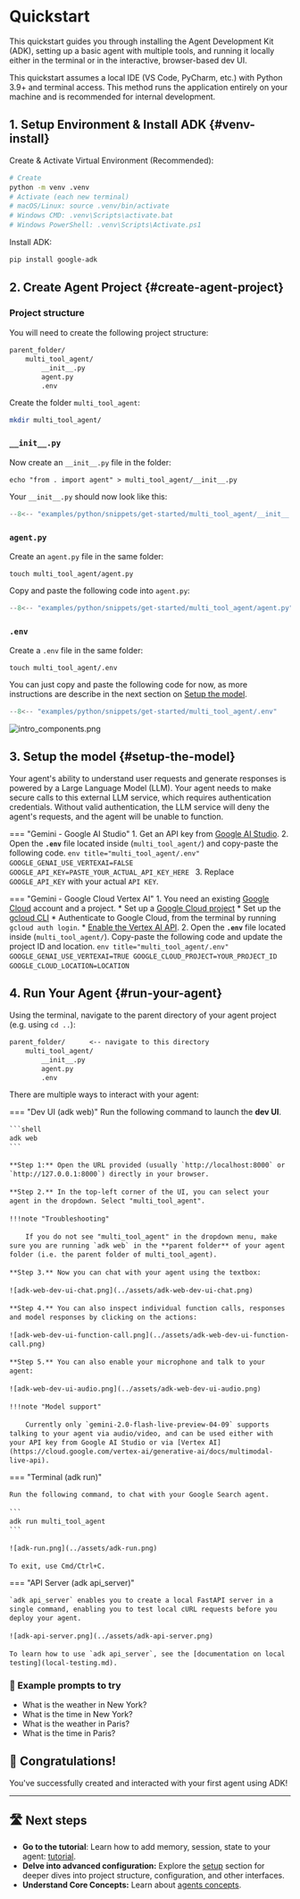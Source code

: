 # Quickstart

This quickstart guides you through installing the Agent Development Kit (ADK),
setting up a basic agent with multiple tools, and running it locally either in the terminal or in the interactive, browser-based dev UI.

<!-- <img src="../../assets/quickstart.png" alt="Quickstart setup"> -->

This quickstart assumes a local IDE (VS Code, PyCharm, etc.) with Python 3.9+
and terminal access. This method runs the application entirely on your machine
and is recommended for internal development.

## 1. Setup Environment & Install ADK {#venv-install}

Create & Activate Virtual Environment (Recommended):

```bash
# Create
python -m venv .venv
# Activate (each new terminal)
# macOS/Linux: source .venv/bin/activate
# Windows CMD: .venv\Scripts\activate.bat
# Windows PowerShell: .venv\Scripts\Activate.ps1
```

Install ADK:

```bash
pip install google-adk
```

## 2. Create Agent Project {#create-agent-project}

### Project structure

You will need to create the following project structure:

```console
parent_folder/
    multi_tool_agent/
        __init__.py
        agent.py
        .env
```

Create the folder `multi_tool_agent`:

```bash
mkdir multi_tool_agent/
```

### `__init__.py`

Now create an `__init__.py` file in the folder:

```shell
echo "from . import agent" > multi_tool_agent/__init__.py
```

Your `__init__.py` should now look like this:

```python title="multi_tool_agent/__init__.py"
--8<-- "examples/python/snippets/get-started/multi_tool_agent/__init__.py"
```

### `agent.py`

Create an `agent.py` file in the same folder:

```shell
touch multi_tool_agent/agent.py
```

Copy and paste the following code into `agent.py`:

```python title="multi_tool_agent/agent.py"
--8<-- "examples/python/snippets/get-started/multi_tool_agent/agent.py"
```

### `.env`

Create a `.env` file in the same folder:

```shell
touch multi_tool_agent/.env
```

You can just copy and paste the following code for now, as more instructions are describe in the next section on [Setup the model](#setup-the-model).

```python title="multi_tool_agent/.env"
--8<-- "examples/python/snippets/get-started/multi_tool_agent/.env"
```

![intro_components.png](../assets/quickstart-flow-tool.png)

## 3. Setup the model {#setup-the-model}

Your agent's ability to understand user requests and generate responses is
powered by a Large Language Model (LLM). Your agent needs to make secure calls
to this external LLM service, which requires authentication credentials. Without
valid authentication, the LLM service will deny the agent's requests, and the
agent will be unable to function.

=== "Gemini - Google AI Studio"
    1. Get an API key from [Google AI Studio](https://aistudio.google.com/apikey).
    2. Open the **`.env`** file located inside (`multi_tool_agent/`) and copy-paste the following code.
        ```env title="multi_tool_agent/.env"
        GOOGLE_GENAI_USE_VERTEXAI=FALSE
        GOOGLE_API_KEY=PASTE_YOUR_ACTUAL_API_KEY_HERE
        ```
    3. Replace `GOOGLE_API_KEY` with your actual `API KEY`.

=== "Gemini - Google Cloud Vertex AI"
    1. You need an existing [Google Cloud](https://cloud.google.com/?e=48754805&hl=en) account and a project.
        * Set up a [Google Cloud project](https://cloud.google.com/vertex-ai/generative-ai/docs/start/quickstarts/quickstart-multimodal#setup-gcp)
        * Set up the [gcloud CLI](https://cloud.google.com/vertex-ai/generative-ai/docs/start/quickstarts/quickstart-multimodal#setup-local)
        * Authenticate to Google Cloud, from the terminal by running `gcloud auth login`.
        * [Enable the Vertex AI API](https://console.cloud.google.com/flows/enableapi?apiid=aiplatform.googleapis.com).
    2. Open the **`.env`** file located inside (`multi_tool_agent/`). Copy-paste the following code and update the project ID and location.
        ```env title="multi_tool_agent/.env"
        GOOGLE_GENAI_USE_VERTEXAI=TRUE
        GOOGLE_CLOUD_PROJECT=YOUR_PROJECT_ID
        GOOGLE_CLOUD_LOCATION=LOCATION
        ```

## 4. Run Your Agent {#run-your-agent}

Using the terminal, navigate to the parent directory of your agent project
(e.g. using `cd ..`):

```console
parent_folder/      <-- navigate to this directory
    multi_tool_agent/
        __init__.py
        agent.py
        .env
```

There are multiple ways to interact with your agent:

=== "Dev UI (adk web)"
    Run the following command to launch the **dev UI**.

    ```shell
    adk web
    ```

    **Step 1:** Open the URL provided (usually `http://localhost:8000` or `http://127.0.0.1:8000`) directly in your browser.
    
    **Step 2.** In the top-left corner of the UI, you can select your agent in the dropdown. Select "multi_tool_agent".

    !!!note "Troubleshooting"
        
        If you do not see "multi_tool_agent" in the dropdown menu, make sure you are running `adk web` in the **parent folder** of your agent folder (i.e. the parent folder of multi_tool_agent).

    **Step 3.** Now you can chat with your agent using the textbox:

    ![adk-web-dev-ui-chat.png](../assets/adk-web-dev-ui-chat.png)

    **Step 4.** You can also inspect individual function calls, responses and model responses by clicking on the actions:

    ![adk-web-dev-ui-function-call.png](../assets/adk-web-dev-ui-function-call.png)

    **Step 5.** You can also enable your microphone and talk to your agent:

    ![adk-web-dev-ui-audio.png](../assets/adk-web-dev-ui-audio.png)
    
    !!!note "Model support"
    
        Currently only `gemini-2.0-flash-live-preview-04-09` supports talking to your agent via audio/video, and can be used either with your API key from Google AI Studio or via [Vertex AI](https://cloud.google.com/vertex-ai/generative-ai/docs/multimodal-live-api).

=== "Terminal (adk run)"

    Run the following command, to chat with your Google Search agent.

    ```
    adk run multi_tool_agent
    ```

    ![adk-run.png](../assets/adk-run.png)

    To exit, use Cmd/Ctrl+C.

=== "API Server (adk api_server)"

    `adk api_server` enables you to create a local FastAPI server in a single command, enabling you to test local cURL requests before you deploy your agent.

    ![adk-api-server.png](../assets/adk-api-server.png)

    To learn how to use `adk api_server`, see the [documentation on local testing](local-testing.md).

### 📝 Example prompts to try

* What is the weather in New York?
* What is the time in New York?
* What is the weather in Paris?
* What is the time in Paris?

## 🎉 Congratulations!

You've successfully created and interacted with your first agent using ADK!

---

## 🛣️ Next steps

* **Go to the tutorial**: Learn how to add memory, session, state to your agent: [tutorial](tutorial.md).
* **Delve into advanced configuration:** Explore the [setup](installation.md) section for deeper dives into project structure, configuration, and other interfaces.
* **Understand Core Concepts:** Learn about [agents concepts](../agents/index.md).
